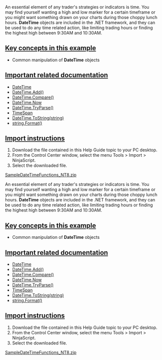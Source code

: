 An essential element of any trader's strategies or indicators is time. You may find yourself wanting a high and low marker for a certain timeframe or you might want something drawn on your charts during those choppy lunch hours. **DateTime** objects are included in the .NET framework, and they can be used to do any time related action, like limiting trading hours or finding the highest high between 9:30AM and 10:30AM.

## [Key concepts in this example](https://developer.ninjatrader.com/docs/desktop/manipulating_datetime_objects\#key-concepts-in-this-example)

- Common manipulation of **DateTime** objects

## [Important related documentation](https://developer.ninjatrader.com/docs/desktop/manipulating_datetime_objects\#important-related-documentation)

- [DateTime](https://learn.microsoft.com/en-us/dotnet/api/system.datetime)
- [DateTime.Add()](https://learn.microsoft.com/en-us/dotnet/api/system.datetime.add)
- [DateTime.Compare()](https://learn.microsoft.com/en-us/dotnet/api/system.datetime.compare)
- [DateTime.Now](https://learn.microsoft.com/en-us/dotnet/api/system.datetime.now)
- [DateTime.TryParse()](https://learn.microsoft.com/en-us/dotnet/api/system.datetime.tryparse)
- [TimeSpan](https://learn.microsoft.com/en-us/dotnet/api/system.timespan)
- [DateTime.ToString(string)](https://learn.microsoft.com/en-us/dotnet/api/system.datetime.tostring)
- [string.Format()](https://learn.microsoft.com/en-us/dotnet/api/system.string.format)

## [Import instructions](https://developer.ninjatrader.com/docs/desktop/manipulating_datetime_objects\#import-instructions)

1. Download the file contained in this Help Guide topic to your PC desktop.
2. From the Control Center window, select the menu Tools > Import > NinjaScript.
3. Select the downloaded file.

[SampleDateTimeFunctions\_NT8.zip](https://ninjatrader.com/support/helpGuides/nt8/samples/SampleDateTimeFunctions_NT8.zip)

An essential element of any trader's strategies or indicators is time. You may find yourself wanting a high and low marker for a certain timeframe or you might want something drawn on your charts during those choppy lunch hours. **DateTime** objects are included in the .NET framework, and they can be used to do any time related action, like limiting trading hours or finding the highest high between 9:30AM and 10:30AM.

## [Key concepts in this example](https://developer.ninjatrader.com/docs/desktop/manipulating_datetime_objects\#key-concepts-in-this-example)

- Common manipulation of **DateTime** objects

## [Important related documentation](https://developer.ninjatrader.com/docs/desktop/manipulating_datetime_objects\#important-related-documentation)

- [DateTime](https://learn.microsoft.com/en-us/dotnet/api/system.datetime)
- [DateTime.Add()](https://learn.microsoft.com/en-us/dotnet/api/system.datetime.add)
- [DateTime.Compare()](https://learn.microsoft.com/en-us/dotnet/api/system.datetime.compare)
- [DateTime.Now](https://learn.microsoft.com/en-us/dotnet/api/system.datetime.now)
- [DateTime.TryParse()](https://learn.microsoft.com/en-us/dotnet/api/system.datetime.tryparse)
- [TimeSpan](https://learn.microsoft.com/en-us/dotnet/api/system.timespan)
- [DateTime.ToString(string)](https://learn.microsoft.com/en-us/dotnet/api/system.datetime.tostring)
- [string.Format()](https://learn.microsoft.com/en-us/dotnet/api/system.string.format)

## [Import instructions](https://developer.ninjatrader.com/docs/desktop/manipulating_datetime_objects\#import-instructions)

1. Download the file contained in this Help Guide topic to your PC desktop.
2. From the Control Center window, select the menu Tools > Import > NinjaScript.
3. Select the downloaded file.

[SampleDateTimeFunctions\_NT8.zip](https://ninjatrader.com/support/helpGuides/nt8/samples/SampleDateTimeFunctions_NT8.zip)